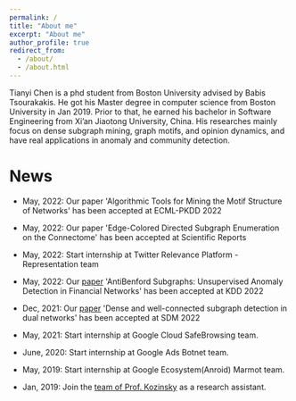 ```yaml
---
permalink: /
title: "About me"
excerpt: "About me"
author_profile: true
redirect_from: 
  - /about/
  - /about.html
---
```


Tianyi Chen is a phd student from Boston University advised by Babis Tsourakakis. He got his Master degree in computer science from Boston University in Jan 2019. Prior to that, he earned his bachelor in Software Engineering from Xi’an Jiaotong University, China. His researches mainly focus on dense subgraph mining, graph motifs, and opinion dynamics, and have real applications in anomaly and community detection.

News
======

- May, 2022: Our paper 'Algorithmic Tools for Mining the Motif Structure of Networks' has been accepted at ECML-PKDD 2022 
  
- May, 2022: Our paper 'Edge-Colored Directed Subgraph Enumeration on the Connectome' has been accepted at Scientific Reports 

- May, 2022: Start internship at Twitter Relevance Platform - Representation team
  
- May, 2022: Our [paper](https://arxiv.org/abs/2205.13426) 'AntiBenford Subgraphs: Unsupervised Anomaly Detection in Financial Networks' has been accepted at KDD 2022 
  
- Dec, 2021: Our [paper](https://epubs.siam.org/doi/abs/10.1137/1.9781611977172.41) 'Dense and well-connected subgraph detection in dual networks' has been accepted at SDM 2022 
  
- May, 2021: Start internship at Google Cloud SafeBrowsing team.

- June, 2020: Start internship at Google Ads Botnet team.

- May, 2019: Start internship at Google Ecosystem(Anroid) Marmot team.

- Jan, 2019: Join the [team of Prof. Kozinsky](https://bkoz.seas.harvard.edu/)  as a research assistant.
